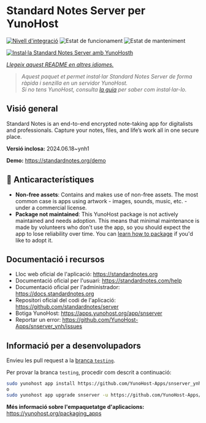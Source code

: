 <!--
N.B.: Aquest README ha estat generat automàticament per <https://github.com/YunoHost/apps/tree/master/tools/readme_generator>
NO s'ha de modificar manualment.
-->

# Standard Notes Server per YunoHost

[![Nivell d'integració](https://apps.yunohost.org/badge/integration/snserver)](https://ci-apps.yunohost.org/ci/apps/snserver/)
![Estat de funcionament](https://apps.yunohost.org/badge/state/snserver)
![Estat de manteniment](https://apps.yunohost.org/badge/maintained/snserver)

[![Instal·la Standard Notes Server amb YunoHosth](https://install-app.yunohost.org/install-with-yunohost.svg)](https://install-app.yunohost.org/?app=snserver)

*[Llegeix aquest README en altres idiomes.](./ALL_README.md)*

> *Aquest paquet et permet instal·lar Standard Notes Server de forma ràpida i senzilla en un servidor YunoHost.*  
> *Si no tens YunoHost, consulta [la guia](https://yunohost.org/install) per saber com instal·lar-lo.*

## Visió general

Standard Notes is an end-to-end encrypted note-taking app for digitalists and professionals. Capture your notes, files, and life’s work all in one secure place.


**Versió inclosa:** 2024.06.18~ynh1

**Demo:** <https://standardnotes.org/demo>
## :red_circle: Anticaracterístiques

- **Non-free assets**: Contains and makes use of non-free assets. The most common case is apps using artwork - images, sounds, music, etc. - under a commercial license.
- **Package not maintained**: This YunoHost package is not actively maintained and needs adoption. This means that minimal maintenance is made by volunteers who don't use the app, so you should expect the app to lose reliability over time. You can [learn how to package](https://yunohost.org/packaging_apps_intro) if you'd like to adopt it.

## Documentació i recursos

- Lloc web oficial de l'aplicació: <https://standardnotes.org>
- Documentació oficial per l'usuari: <https://standardnotes.com/help>
- Documentació oficial per l'administrador: <https://docs.standardnotes.org>
- Repositori oficial del codi de l'aplicació: <https://github.com/standardnotes/server>
- Botiga YunoHost: <https://apps.yunohost.org/app/snserver>
- Reportar un error: <https://github.com/YunoHost-Apps/snserver_ynh/issues>

## Informació per a desenvolupadors

Envieu les pull request a la [branca `testing`](https://github.com/YunoHost-Apps/snserver_ynh/tree/testing).

Per provar la branca `testing`, procedir com descrit a continuació:

```bash
sudo yunohost app install https://github.com/YunoHost-Apps/snserver_ynh/tree/testing --debug
o
sudo yunohost app upgrade snserver -u https://github.com/YunoHost-Apps/snserver_ynh/tree/testing --debug
```

**Més informació sobre l'empaquetatge d'aplicacions:** <https://yunohost.org/packaging_apps>
